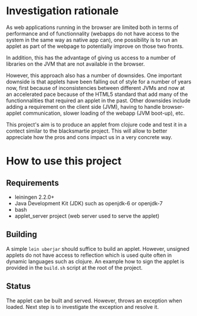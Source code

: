 # Investigation rationale

As web applications running in the browser are limited both in terms
of performance and of functionnality (webapps do not have access to
the system in the same way as native app can), one possibility is to
run an applet as part of the webpage to potentially improve on those
two fronts.

In addition, this has the advantage of giving us access to a number of
libraries on the JVM that are not available in the browser.

However, this approach also has a number of downsides. One important
downside is that applets have been falling out of style for a number
of years now, first because of inconsistencies between different JVMs
and now at an accelerated pace because of the HTML5 standard that add
many of the functionnalities that required an applet in the
past. Other downsides include adding a requirement on the client side
(JVM), having to handle browser-applet communication, slower loading
of the webapp (JVM boot-up), etc.

This project's aim is to produce an applet from clojure code and test
it in a contect similar to the blacksmartie project. This will allow
to better appreciate how the pros and cons impact us in a very
concrete way.


# How to use this project

## Requirements

  * leiningen 2.2.0+
  * Java Development Kit (JDK) such as openjdk-6 or openjdk-7
  * bash
  * applet_server project (web server used to serve the applet)

## Building

A simple `lein uberjar` should suffice to build an applet. However,
unsigned applets do not have access to reflection which is used quite
often in dynamic languages such as clojure. An example how to sign the
applet is provided in the `build.sh` script at the root of the project.

## Status

The applet can be built and served. However, throws an exception when
loaded. Next step is to investigate the exception and resolve it.
